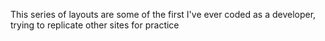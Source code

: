 This series of layouts are some of the first I've ever coded as a developer, trying to replicate other sites for practice